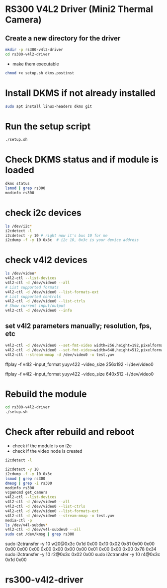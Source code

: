 
# RS300 V4L2 Driver (Mini2 Thermal Camera)

## Create a new directory for the driver

```bash
mkdir -p rs300-v4l2-driver
cd rs300-v4l2-driver
```

- make them executable

```bash
chmod +x setup.sh dkms.postinst
```

# Install DKMS if not already installed

```bash
sudo apt install linux-headers dkms git
```

# Run the setup script

```bash
./setup.sh
```

# Check DKMS status and if module is loaded

```bash
dkms status
lsmod | grep rs300
modinfo rs300
```

# check i2c devices

```bash
ls /dev/i2c*
i2cdetect -l
i2cdetect -y 10 # right now it's bus 10 for me
i2cdump -f -y 10 0x3c  # i2c 10, 0x3c is your device address
```

# check v4l2 devices

```bash
ls /dev/video*
v4l2-ctl --list-devices
v4l2-ctl -d /dev/video0 --all
# List supported formats
v4l2-ctl -d /dev/video0 --list-formats-ext
# List supported controls
v4l2-ctl -d /dev/video0 --list-ctrls
# Show current input/output
v4l2-ctl -d /dev/video0 --info
```

## set v4l2 parameters manually; resolution, fps, etc   

```bash
v4l2-ctl -d /dev/video0 --set-fmt-video width=256,height=192,pixelformat=YUYV
v4l2-ctl -d /dev/video0 --set-fmt-video=width=640,height=512,pixelformat=YUYV
v4l2-ctl --stream-mmap -d /dev/video0 -o test.yuv

```

ffplay -f v4l2 -input_format yuyv422 -video_size 256x192 -i /dev/video0

ffplay -f v4l2 -input_format yuyv422 -video_size 640x512 -i /dev/video0


# Rebuild the module

```bash
cd rs300-v4l2-driver
./setup.sh
```

# Check after rebuild and reboot
- check if the module is on i2c
- check if the video node is created

```bash
i2cdetect -l 

i2cdetect -y 10
i2cdump -f -y 10 0x3c
lsmod | grep rs300
dmesg | grep -i rs300
modinfo rs300
vcgencmd get_camera
v4l2-ctl --list-devices
v4l2-ctl -d /dev/video0 --all
v4l2-ctl -d /dev/video0 --list-ctrls
v4l2-ctl -d /dev/video0 --list-formats-ext
v4l2-ctl -d /dev/video0 --stream-mmap -o test.yuv
media-ctl -p
ls /dev/v4l-subdev*
v4l2-ctl -d /dev/v4l-subdev0 --all
sudo cat /dev/kmsg | grep rs300
```

sudo i2ctransfer -y 10 w20@0x3c 0x1d 0x00 0x10 0x02 0x81 0x00 0x00 0x00 0x00 0x00 0x00 0x00 0x00 0x00 0x01 0x00 0x00 0x00 0x78 0x34
sudo i2ctransfer -y 10 r2@0x3c 0x02 0x00
sudo i2ctransfer -y 10 r4@0x3c 0x1d 0x00

# rs300-v4l2-driver
